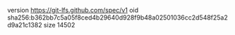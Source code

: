 version https://git-lfs.github.com/spec/v1
oid sha256:b362bb7c5a05f8ced4b29640d928f9b48a02501036cc2d548f25a2d9a21c1382
size 14502
